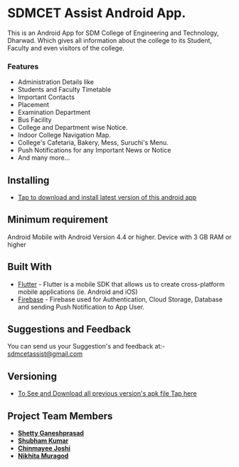 # SDMCET Assist Android App.

This is an Android App for SDM College of Engineering and Technology, Dharwad.
Which gives all information about the college to its Student, Faculty and even visitors of the college.

### Features
* Administration Details like 
* Students and Faculty Timetable
* Important Contacts
* Placement
* Examination Department
* Bus Facility
* College and Department wise Notice.
* Indoor College Navigation Map.
* College's Cafetaria, Bakery, Mess, Suruchi's Menu.
* Push Notifications for any Important News or Notice 
* And many more...


## Installing

* [Tap to download and install latest version of this android app](https://drive.google.com/drive/u/2/folders/1HEV_Y3rv9amnEES67vkuSvhR-R8t2kRE
) 

## Minimum requirement
Android Mobile with Android Version 4.4 or higher.
Device with 3 GB RAM or higher

## Built With

* [Flutter](https://flutter.dev/docs) - Flutter is a mobile SDK that allows us to create cross-platform mobile applications (ie. Android and iOS)
* [Firebase](https://maven.apache.org/) - Firebase used for Authentication, Cloud Storage, Database and sending Push Notification to App User.

## Suggestions and Feedback

You can send us your Suggestion's and feedback at:- sdmcetassist@gmail.com


## Versioning

* [To See and Download all previous version's apk file Tap here](https://drive.google.com/open?id=1HP0kve3qMRyvOFV2LON9PrHwtkPFXO-F)


## Project Team Members

* [**Shetty Ganeshprasad**](https://github.com/ganeshShetty98/)
* [**Shubham Kumar**](https://github.com/Shubhamkumar6458)
* [**Chinmayee Joshi**](https://github.com/chinmayee143)
* [**Nikhita Muragod**](https://github.com/nikhita-png)





